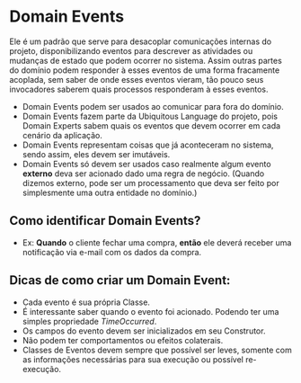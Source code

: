 # Domain Events
Ele é um padrão que serve para desacoplar comunicações internas do projeto, disponibilizando eventos para descrever as atividades ou mudanças de estado que podem ocorrer no sistema. Assim outras partes do domínio podem responder à esses eventos de uma forma fracamente acoplada, sem saber de onde esses eventos vieram, tão pouco seus invocadores saberem quais processos responderam à esses eventos.
  - Domain Events podem ser usados ao comunicar para fora do domínio.
  - Domain Events fazem parte da Ubiquitous Language do projeto, pois Domain Experts sabem quais os eventos que devem ocorrer em cada cenário da aplicação.
  - Domain Events representam coisas que já aconteceram no sistema, sendo assim, eles devem ser imutáveis.
  - Domain Events só devem ser usados caso realmente algum evento **externo** deva ser acionado dado uma regra de negócio. (Quando dizemos externo, pode ser um processamento que deva ser feito por simplesmente uma outra entidade no domínio.)
  
## Como identificar Domain Events?
  - Ex: **Quando** o cliente fechar uma compra, **então** ele deverá receber uma notificação via e-mail com os dados da compra.

## Dicas de como criar um Domain Event:
  - Cada evento é sua própria Classe.
  - É interessante saber quando o evento foi acionado. Podendo ter uma simples propriedade *TimeOccurred*.
  - Os campos do evento devem ser inicializados em seu Construtor.
  - Não podem ter comportamentos ou efeitos colaterais.
  - Classes de Eventos devem sempre que possível ser leves, somente com as informações necessárias para sua execução ou possível re-execução.


